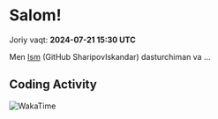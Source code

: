 # Salom!

Joriy vaqt: **2024-07-21 15:30 UTC**

Men [Ism](https://github.com/SharipovIskandar) (GitHub SharipovIskandar) dasturchiman va ... 

## Coding Activity
![WakaTime](https://wakatime.com/badge/github/SharipovIskandar.svg)



